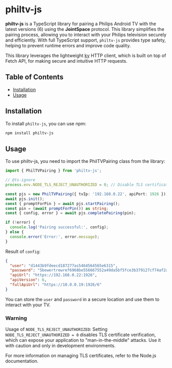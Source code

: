 # philtv-js

**philtv-js** is a TypeScript library for pairing a Philips Android TV with the latest versions (6) using the **JointSpace** protocol. This library simplifies the pairing process, allowing you to interact with your Philips television securely and efficiently. With full TypeScript support, `philtv-js` provides type safety, helping to prevent runtime errors and improve code quality.

This library leverages the lightweight [ky](https://github.com/sindresorhus/ky) HTTP client, which is built on top of Fetch API, for making secure and intuitive HTTP requests.


## Table of Contents

- [Installation](#installation)
- [Usage](#usage)

## Installation

To install `philtv-js`, you can use npm:

```bash
npm install philtv-js
```
## Usage
To use philtv-js, you need to import the PhilTVPairing class from the library:

```typescript
import { PhilTVPairing } from 'philtv-js';

// @ts-ignore
process.env.NODE_TLS_REJECT_UNAUTHORIZED = 0; // Disable TLS certificate verification

const pjs = new PhilTVPairing({ tvIp: '192.168.0.22', apiPort: 1926 });
await pjs.init();
const { promptForPin } = await pjs.startPairing();
const pin = (await promptForPin()) as string;
const { config, error } = await pjs.completePairing(pin);

if (!error) {
  console.log('Pairing successful:', config);
} else {
  console.error('Error:', error.message);
}
```
Result of `config`:
```json
{
  "user": "d1443b9fdeecd187277as5464564565e6315",
  "password": "5bewertrewref6968be556667552a49da5bf5fce3b379127cf74af2a3951026c2b",
  "apiUrl": "https://192.168.0.22:1926",
  "apiVersion": 6,
  "fullApiUrl": "https://10.0.0.19:1926/6"
}
```
You can store the `user` and `password` in a secure location and use them to interact with your TV.

### Warning
Usage of `NODE_TLS_REJECT_UNAUTHORIZED`:
Setting `NODE_TLS_REJECT_UNAUTHORIZED = 0` disables TLS certificate verification, which can expose your application to "man-in-the-middle" attacks. Use it with caution and only in development environments.

For more information on managing TLS certificates, refer to the Node.js documentation.
